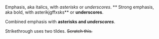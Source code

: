 Emphasis, aka italics, with *asterisks* or _underscores_.
**
Strong emphasis, aka bold, with asterikjgffxsks** or __underscores__.

Combined emphasis with **asterisks and _underscores_**.

Strikethrough uses two tildes. ~~Scratch this.~~
